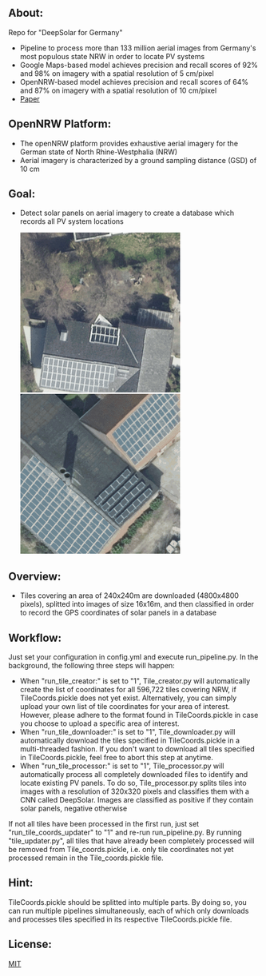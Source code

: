 ## About:

Repo for "DeepSolar for Germany"

- Pipeline to process more than 133 million aerial images from Germany's most populous state NRW in order to locate PV systems
- Google Maps-based model achieves precision and recall scores of 92% and 98% on imagery with a spatial resolution of 5 cm/pixel
- OpenNRW-based model achieves precision and recall scores of 64% and 87% on imagery with a spatial resolution of 10 cm/pixel
- [Paper](https://ieeexplore.ieee.org/document/9203258)

## OpenNRW Platform:

- The openNRW platform provides exhaustive aerial imagery for the German state of North Rhine-Westphalia (NRW)
- Aerial imagery is characterized by a ground sampling distance (GSD) of 10 cm

## Goal:

- Detect solar panels on aerial imagery to create a database which records all PV system locations

    ![PV_system](https://github.com/kdmayer/PV_Pipeline/blob/master/PV%20system%201.png)
    ![PV_system](https://github.com/kdmayer/PV_Pipeline/blob/master/PV%20system%203.png)
    
## Overview:

- Tiles covering an area of 240x240m are downloaded (4800x4800 pixels), splitted into images of size 16x16m, and then classified in order to record the GPS coordinates of solar panels in a database

## Workflow:

Just set your configuration in config.yml and execute run_pipeline.py. In the background, the following three steps will happen:

* When "run_tile_creator:" is set to "1", Tile_creator.py will automatically create the list of coordinates for all 596,722 tiles covering NRW, if TileCoords.pickle does not yet exist. Alternatively, you can simply upload your own list of tile coordinates for your area of interest. However, please adhere to the format found in TileCoords.pickle in case you choose to upload a specific area of interest.
* When "run_tile_downloader:" is set to "1", Tile_downloader.py will automatically download the tiles specified in TileCoords.pickle in a multi-threaded fashion. If you don't want to download all tiles specified in TileCoords.pickle, feel free to abort this step at anytime.
* When "run_tile_processor:" is set to "1", Tile_processor.py will automatically process all completely downloaded files to identify and locate existing PV panels. To do so, Tile_processor.py splits tiles into images with a resolution of 320x320 pixels and classifies them with a CNN called DeepSolar. Images are classified as positive if they contain solar panels, negative otherwise

If not all tiles have been processed in the first run, just set "run_tile_coords_updater" to "1" and re-run run_pipeline.py. By running "tile_updater.py", all tiles that have already been completely processed will be removed from Tile_coords.pickle, i.e. only tile coordinates not yet processed remain in the Tile_coords.pickle file.

## Hint:

TileCoords.pickle should be splitted into multiple parts. By doing so, you can run multiple pipelines simultaneously, each of which only downloads and processes tiles specified in its respective TileCoords.pickle file.

## License:

[MIT](https://github.com/kdmayer/PV_Pipeline/blob/master/LICENSE)
